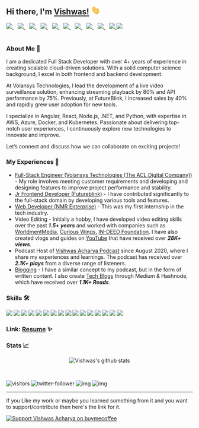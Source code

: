 ## Hi there, I'm [Vishwas!](https://vishwasracharya.github.io/) <img src="https://github.com/vishwasracharya/Personal-Assets/blob/main/gif/Hi.gif" width="25">

  <a href="https://medium.com/@vishwasacharya">
    <img width="30px" src="https://www.vectorlogo.zone/logos/medium/medium-icon.svg" />
  </a>&ensp;
  <a href="https://twitter.com/vishwasracharya">
    <img width="30px" src="https://www.vectorlogo.zone/logos/twitter/twitter-official.svg" />
  </a>&ensp;
  <a href="https://www.linkedin.com/in/vishwasracharya">
    <img width="30px" src="https://www.vectorlogo.zone/logos/linkedin/linkedin-icon.svg" />
  </a>&ensp;
  <a href="https://vishwasracharya.github.io">
    <img width="30px" src="https://img.icons8.com/fluency/48/000000/domain.png" />
  </a>&ensp;
  <a href="https://www.instagram.com/vishwasracharya">
    <img width="30px" src="https://www.vectorlogo.zone/logos/instagram/instagram-icon.svg" />
  </a>&ensp;
  <a href="https://t.me/vishwasacharya">
    <img width="30px" src="https://www.vectorlogo.zone/logos/telegram/telegram-icon.svg" />
  </a>&ensp;
  <a href="https://vishwasacharya.blogspot.com">
    <img width="30px" src="https://img.icons8.com/color/48/000000/blogger.png" />
  </a>&ensp;
  <a href="https://youtube.com/c/VishwasAcharya">
    <img width="30px" src="https://www.vectorlogo.zone/logos/youtube/youtube-icon.svg" />
  </a>&ensp;
  <a href="https://snapchat.com/add/vishwasracharya">
    <img width="30px" src="https://www.vectorlogo.zone/logos/snapchat/snapchat-icon.svg" />
  </a>&ensp;
  <a href="https://facebook.com/vishwasracharya">
    <img width="30px" src="https://www.vectorlogo.zone/logos/facebook/facebook-icon.svg" />
  </a>
  <a href="https://stackoverflow.com/users/17306477/vishwas-acharya">
    <img width="30px" src="https://www.vectorlogo.zone/logos/stackoverflow/stackoverflow-icon.svg" />
  </a>
<br/>
<br/>
<!-- <img src="https://github.com/vishwasracharya/Personal-Assets/blob/main/Vishwas%20LinkedIn%20Banner%20-%20No%20Photo.png" /> -->
<!-- <img src="https://activity-graph.herokuapp.com/graph?username=vishwasracharya&bg_color=0f2d3d&color=1cadfb&line=1cadfb&point=1cadfb&area=true&hide_border=true"> -->

### About Me 🚀
<p>I am a dedicated Full Stack Developer with over 4+ years of experience in creating scalable cloud-driven solutions. With a solid computer science background, I excel in both frontend and backend development.</p>

<p>At Volansys Technologies, I lead the development of a live video surveillance solution, enhancing streaming playback by 80% and API performance by 75%. Previously, at FutureBlink, I increased sales by 40% and rapidly grew user adoption for new tools.</p>

<p>I specialize in Angular, React, Node.js, .NET, and Python, with expertise in AWS, Azure, Docker, and Kubernetes. Passionate about delivering top-notch user experiences, I continuously explore new technologies to innovate and improve.</p>

<p>Let’s connect and discuss how we can collaborate on exciting projects!</p>

### My Experiences 🙌

- [Full-Stack Engineer (Volansys Technologies (The ACL Digital Company))](https://volansys.com) - My role involves meeting customer requirements and developing and designing features to improve project performance and stability.
- [Jr Frontend Developer (Futureblink)](https://futureblink.com) - I have contributed significantly to the full-stack domain by developing various tools and features.
- [Web Developer (NMR Enterprise)](http://nmrenterprise.com) - This was my first internship in the tech industry.
- Video Editing - Initially a hobby, I have developed video editing skills over the past <strong><em>1.5+ years</em></strong> and worked with companies such as [WorldmentMedia](http://worldmentmedia.com), [Curious Wings](https://curiouswings.ml), [IN-DEED Foundation](https://indeedfoundation.org). I have also created vlogs and guides on [YouTube](https://youtube.com/c/VishwasAcharya) that have received over <strong><em>28K+ views</em></strong>.
- Podcast Host of [Vishwas Acharya Podcast](https://open.spotify.com/show/7DQt4atsshjsEG0Am49lHr) since August 2020, where I share my experiences and learnings. The podcast has received over <strong><em>2.1K+ plays</em></strong> from a diverse range of listeners.
- [Blogging](https://vishwasracharya.github.io) - I have a similar concept to my podcast, but in the form of written content. I also create [Tech Blogs](https://medium.com/@vishwasacharya) through Medium & Hashnode, which have received over <strong><em>1.1K+ Reads</em></strong>.

### Skills 🛠

<img src="https://img.shields.io/badge/HTML5-E34F26?style=for-the-badge&logo=html5&logoColor=white" /> <img src="https://img.shields.io/badge/CSS3-1572B6?style=for-the-badge&logo=css3&logoColor=white" /> <img src="https://img.shields.io/badge/Sass-CC6699?style=for-the-badge&logo=sass&logoColor=white" /> <img src="https://img.shields.io/badge/JavaScript-F7DF1E?style=for-the-badge&logo=javascript&logoColor=black" /> <img src="https://img.shields.io/badge/Node.js-43853D?style=for-the-badge&logo=node.js&logoColor=white" /> <img src="https://img.shields.io/badge/Express.js-404D59?style=for-the-badge" /> <img src="https://img.shields.io/badge/MongoDB-4EA94B?style=for-the-badge&logo=mongodb&logoColor=white" /> <img src="https://img.shields.io/badge/Java-ED8B00?style=for-the-badge&logo=java&logoColor=white" /> <img src="https://img.shields.io/badge/React-20232A?style=for-the-badge&logo=react&logoColor=61DAFB" /> <img src="https://img.shields.io/badge/Bootstrap-563D7C?style=for-the-badge&logo=bootstrap&logoColor=white" /> <img src="https://img.shields.io/badge/Heroku-430098?style=for-the-badge&logo=heroku&logoColor=white" /> <img src="https://img.shields.io/badge/git-%23F05033.svg?style=for-the-badge&logo=git&logoColor=white" /> <img src="https://img.shields.io/badge/github-%23121011.svg?style=for-the-badge&logo=github&logoColor=white" /> <img src="https://img.shields.io/badge/bitbucket-%230047B3.svg?style=for-the-badge&logo=bitbucket&logoColor=white" /> <img src="https://img.shields.io/badge/GULP-%23CF4647.svg?style=for-the-badge&logo=gulp&logoColor=white" /> <img src="https://img.shields.io/badge/redis-%23DD0031.svg?&style=for-the-badge&logo=redis&logoColor=white" />

### Link: <a href="https://drive.google.com/file/d/10ZyxwN6fjdcB7T4m1L6AWEFA3uLu2IM7/view?usp=sharing" target="_blank">Resume</a> ✨

### Stats 📈
<p align="center">
<!-- <img width="48%" src="https://github-readme-stats.herokuapp.app/api?username=vishwasracharya&show_icons=true&hide_border=true&theme=tokyonight" alt="Vishwas's github stats" /> -->
<img width="48%" src="https://github-readme-stats.vercel.app/api?username=vishwasracharya&theme=tokyonight&hide_border=true" alt="Vishwas's github stats" />
<!-- <img width="48%" src="https://github-readme-streak-stats.herokuapp.com/?user=vishwasracharya&hide_border=true&theme=tokyonight" alt="Vishwas's github strak stats" /> -->
</p>
<br/>

<!-- ![Most Used Languages](https://github-readme-stats.vercel.app/api/top-langs/?username=vishwasracharya) -->
![visitors](https://visitor-badge.laobi.icu/badge?page_id=vishwasracharya.vishwasracharya)
![twitter-follower](https://img.shields.io/twitter/follow/vishwasracharya?style=social) 
![img](https://img.shields.io/youtube/channel/subscribers/UCAaleCudmPAqObY22TsRxng?label=YouTube%20Subscribers&style=social) 
![img](https://img.shields.io/youtube/channel/views/UCAaleCudmPAqObY22TsRxng?label=Total%20views%20on%20my%20YouTube%20Channel&style=social) 

<hr>
<p>If you Like my work or maybe you learned something from it and you want to support/contribute then here's the link for it.</p>
<a href='https://www.buymeacoffee.com/vishwasacharya' target='_blank'><img height='36' style='border:0px;width:100px;height:30px;' src='https://cdn.buymeacoffee.com/buttons/v2/default-yellow.png' border='0' alt='Support Vishwas Acharya on buymecoffee' /></a>


